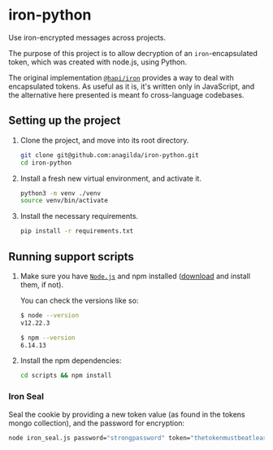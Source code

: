 # iron-python

Use iron-encrypted messages across projects.

The purpose of this project is to allow decryption of an `iron`-encapsulated
token, which was created with node.js, using Python.

The original implementation [`@hapi/iron`](https://github.com/hapijs/iron) provides
a way to deal with encapsulated tokens.
As useful as it is, it's written only in JavaScript, and the alternative here presented
is meant fo cross-language codebases.

## Setting up the project

1. Clone the project, and move into its root directory.

    ```bash
    git clone git@github.com:anagilda/iron-python.git
    cd iron-python
    ```

2. Install a fresh new virtual environment, and activate it.

    ```bash
    python3 -m venv ./venv
    source venv/bin/activate
    ```

3. Install the necessary requirements.

    ```bash
    pip install -r requirements.txt
    ```

## Running support scripts

1. Make sure you have [`Node.js`](https://nodejs.org/en/download/) and npm installed
   ([download](https://docs.npmjs.com/downloading-and-installing-node-js-and-npm) and install them, if not).

    You can check the versions like so:

    ```bash
    $ node --version
    v12.22.3
    ```

    ```bash
    $ npm --version
    6.14.13
    ```

2. Install the npm dependencies:

    ```bash
    cd scripts && npm install
    ```

### Iron Seal

Seal the cookie by providing a new token value (as found in the tokens mongo collection), and the password for encryption:

```bash
node iron_seal.js password="strongpassword" token="thetokenmustbeatleast32characaters"
```

